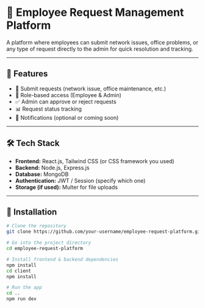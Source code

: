 # 🏢 Employee Request Management Platform

A platform where employees can submit network issues, office problems, or any type of request directly to the admin for quick resolution and tracking.

---

## 🚀 Features

- 📝 Submit requests (network issue, office maintenance, etc.)
- 🔐 Role-based access (Employee & Admin)
- ✅ Admin can approve or reject requests
- 📊 Request status tracking
- 📧 Notifications (optional or coming soon)

---

## 🛠️ Tech Stack

- **Frontend:** React.js, Tailwind CSS (or CSS framework you used)
- **Backend:** Node.js, Express.js
- **Database:** MongoDB
- **Authentication:** JWT / Session (specify which one)
- **Storage (if used):** Multer for file uploads

---

## 🔧 Installation

```bash
# Clone the repository
git clone https://github.com/your-username/employee-request-platform.git

# Go into the project directory
cd employee-request-platform

# Install frontend & backend dependencies
npm install
cd client
npm install

# Run the app
cd ..
npm run dev
